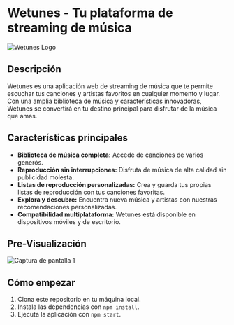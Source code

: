 # Wetunes - Tu plataforma de streaming de música

![Wetunes Logo](link_to_logo.png)

## Descripción

Wetunes es una aplicación web de streaming de música que te permite escuchar tus canciones y artistas favoritos en cualquier momento y lugar. Con una amplia biblioteca de música y características innovadoras, Wetunes se convertirá en tu destino principal para disfrutar de la música que amas.

## Características principales

- **Biblioteca de música completa:** Accede de canciones de varios generós.
- **Reproducción sin interrupciones:** Disfruta de música de alta calidad sin publicidad molesta.
- **Listas de reproducción personalizadas:** Crea y guarda tus propias listas de reproducción con tus canciones favoritas.
- **Explora y descubre:** Encuentra nueva música y artistas con nuestras recomendaciones personalizadas.
- **Compatibilidad multiplataforma:** Wetunes está disponible en dispositivos móviles y de escritorio.

## Pre-Visualización

![Captura de pantalla 1](https://i.ibb.co/WpVYR7H/wetunes.png)

## Cómo empezar

1. Clona este repositorio en tu máquina local.
2. Instala las dependencias con `npm install`.
3. Ejecuta la aplicación con `npm start`.

